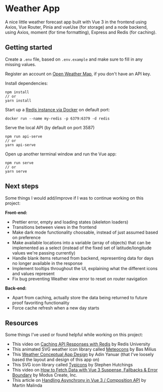 # Weather App
A nice little weather forecast app built with Vue 3 in the frontend using Axios, Vue Router, Pinia and vueUse (for storage) and a node backend, using Axios, moment (for time formatting), Express and Redis (for caching).

## Getting started

Create a `.env` file, based on `.env.example` and make sure to fill in any missing values.

Register an account on [Open Weather Map](https://openweathermap.org/), if you don't have an API key.

Install dependencies:
```
npm install
// or
yarn install
```

Start up a [Redis instance via Docker](https://hub.docker.com/_/redis) on default port:
```
docker run --name my-redis -p 6379:6379 -d redis
```

Serve the local API (by default on port 3587)
```
npm run api-serve
// or
yarn api-serve
```

Open up another terminal window and run the Vue app:
```
npm run serve
// or
yarn serve
```

## Next steps
Some things I would add/improve if I was to continue working on this project:

**Front-end:**
- Prettier error, empty and loading states (skeleton loaders)
- Transitions between views in the frontend
- Make dark mode functionality choosable, instead of just assumed based on preference
- Make available locations into a variable (array of objects) that can be implemented as a select (instead of the fixed set of latitude/longitude values we're passing currently)
- Handle blank items returned from backend, representing data for days no longer available in the response
- Implement tooltips throughout the UI, explaining what the different icons and values represent
- Fix bug preventing Weather view error to reset on router navigation

**Back-end:**
- Apart from caching, actually store the data being returned to future proof favoriting functionality
- Force cache refresh when a new day starts

## Resources
Some things I've used or found helpful while working on this project:
- This video on [Caching API Responses with Redis](https://www.youtube.com/watch?v=hRecenOBYlE) by Redis University
- This animated SVG weather icon library called [Meteocons](https://bas.dev/work/meteocons) by Bas Milius
- This [Weather Conceptual App Design](https://dribbble.com/shots/15217317-Weather-Conceptual-App-Design) by Adin Yanuar (that I've loosely based the layout and design of this app on)
- This SVG icon library called [Typicons](https://www.s-ings.com/typicons/) by Stephen Hutchings
- This video on [How to Fetch Data with Vue 3 Suspense, Fallbacks & Error Boundary](https://www.youtube.com/watch?v=LvOYCjpMQ10) by Modus Create, Inc.
- This article on [Handling Asynchrony in Vue 3 / Composition API](https://javascript.plainenglish.io/handling-asynchrony-in-vue-3-composition-api-part-1-managing-async-state-e993842ebf8f) by Martin Malinda